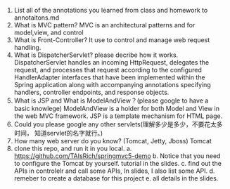 1. List all of the annotations you learned from class and homework to
    annotaitons.md
2. What is MVC pattern?
   MVC is an architectural patterns and for model,view, and control
3. What is Front-Controller?
   It use to control and manage web request handling.
4. What is DispatcherServlet? please decribe how it works.
   DispatcherServlet handles an incoming HttpRequest, 
   delegates the request, and processes 
  that request according to the configured HandlerAdapter interfaces 
  that have been implemented within the Spring application along with accompanying annotations specifying handlers, controller endpoints, and response objects.
5. What is JSP and What is ModelAndView？(please google to have a basic
    knowlege)
   ModelAndView is a holder for both Model and View in the web MVC framework.
   JSP is a template mechanism for HTML page.
6. Could you please google any other servlets(理解多少是多少，不要花太多时间，
    知道servlet的名字就行。)
7. How many web server do you know? (Tomcat, Jetty, Jboss)
   Tomcat
8. clone this repo, and run it in you local.
    a. https://github.com/TAIsRich/springmvc5-demo
    b. Notice that you need to configure the Tomcat by yourself. tutorial in
    the slides.
    c.  find out the APIs in controlelr and call some APIs, In slides, I also list
    some API.
    d.  remeber to create a database for this project
    e.  all details in the slides.
 